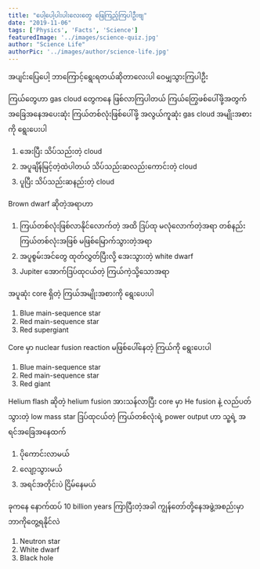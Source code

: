```yaml
---
title: "ပေါ့ပေါ့ပါးပါးလေးတွေ ဖြေကြည့်ကြပါဦးဗျ"
date: "2019-11-06"
tags: ['Physics', 'Facts', 'Science']
featuredImage: '../images/science-quiz.jpg'
author: "Science Life"
authorPic: '../images/author/science-life.jpg'
---
```

အပျင်းပြေပေါ့ ဘာကြောင့်ရွေးရတယ်ဆိုတာလေးပါ ဝေမျှသွားကြပါဦး

ကြယ်တွေဟာ gas cloud တွေကနေ ဖြစ်လာကြပါတယ် ကြယ်တြွေဖစ်ပေါ်ဖို့အတွက် အခြေအနေအပေးဆုံး ကြယ်တစ်လုံးဖြစ်ပေါ်ဖို့ အလွယ်ကူဆုံး gas cloud အမျိုးအစားကို ရွေးပေးပါ 
<ol>
  <li>အေးပြီး သိပ်သည်းတဲ့ cloud</li>
  <li>အပူချိန်မြင့်တဲ့ထဲပါတယ် သိပ်သည်းဆလည်းကောင်းတဲ့ cloud</li>
  <li>ပူပြီး သိပ်သည်းဆနည်းတဲ့ cloud</li>
</ol>


Brown dwarf ဆိုတဲ့အရာဟာ
<ol>
  <li>ကြယ်တစ်လုံးဖြစ်လာနိုင်လောက်တဲ့ အထိ ဒြပ်ထု မလုံလောက်တဲ့အရာ တစ်နည်း ကြယ်တစ်လုံးအဖြစ် မဖြစ်မြောက်သွားတဲ့အရာ</li>
  <li>အပူစွမ်းအင်တွေ ထုတ်လွှတ်ပြီးလို့ အေးသွားတဲ့ white dwarf</li>
  <li>Jupiter အောက်ဒြပ်ထုငယ်တဲ့ ကြယ်ကဲ့သို့သောအရာ</li>
</ol>

အပူဆုံး core ရှိတဲ့ ကြယ်အမျိုးအစားကို ရွေးပေးပါ
<ol>
  <li>Blue main-sequence star</li>
  <li>Red main-sequence star</li>
  <li> Red supergiant</li>
</ol>

Core မှာ nuclear fusion reaction မဖြစ်ပေါ်နေတဲ့ ကြယ်ကို ရွေးပေးပါ
<ol>
  <li>Blue main-sequence star</li>
  <li>Red main-sequence star</li>
  <li> Red giant</li>
</ol>

Helium flash ဆိုတဲ့ helium fusion အားသန်လာပြီး core မှာ He fusion နဲ့ လည်ပတ်သွားတဲ့ low mass star ဒြပ်ထုငယ်တဲ့ ကြယ်တစ်လုံးရဲ့ power output ဟာ သူ့ရဲ့ အရင်အခြေအနေထက်
<ol>
  <li>ပိုကောင်းလာမယ်</li>
  <li>လျော့သွားမယ်</li>
  <li>အရင်အတိုင်းပဲ ငြိမ်နေမယ်</li>
</ol>

ခုကနေ နောက်ထပ် 10 billion years ကြာပြီးတဲ့အခါ ကျွန်တော်တို့နေအဖွဲ့အစည်းမှာ ဘာကိုတွေ့ရနိုင်လဲ
<ol>
  <li>Neutron star</li>
  <li>White dwarf</li>
  <li>Black hole</li>
</ol>